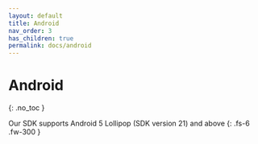```yaml
---
layout: default
title: Android
nav_order: 3
has_children: true
permalink: docs/android
---
```


# Android
{: .no_toc }

Our SDK supports Android 5 Lollipop (SDK version 21) and above
{: .fs-6 .fw-300 }
